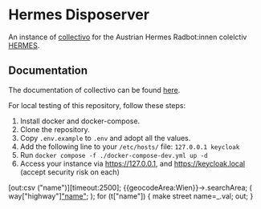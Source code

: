 # Hermes Disposerver

An instance of [collectivo](https://github.com/MILA-Wien/collectivo/) for the Austrian Hermes Radbot:innen colelctiv [HERMES](https://www.hermes.at/).
## Documentation

The documentation of collectivo can be found [here](https://github.com/MILA-Wien/collectivo/).

For local testing of this repository, follow these steps:

1. Install docker and docker-compose.
2. Clone the repository.
3. Copy `.env.example` to `.env` and adopt all the values.
4. Add the following line to your `/etc/hosts/` file: `127.0.0.1 keycloak`
5. Run `docker compose -f ./docker-compose-dev.yml up -d`
6. Access your instance via https://127.0.0.1, and https://keycloak.local (accept security risk on each)



[out:csv ("name")][timeout:2500];
{{geocodeArea:Wien}}->.searchArea;
(
  way["highway"]["name"](area.searchArea);
);
for (t["name"])
{
  make street name=_.val;
  out;
}
